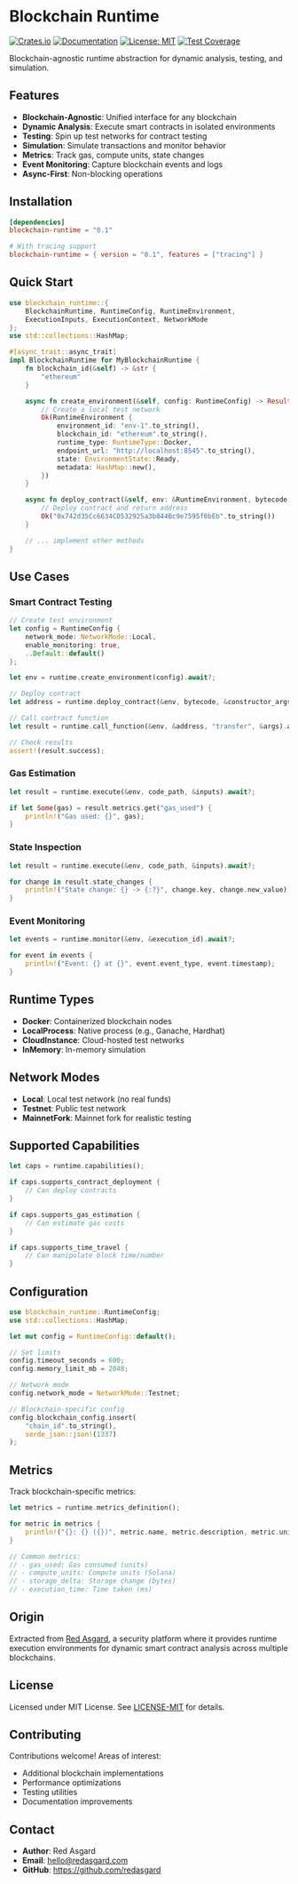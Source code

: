 # Blockchain Runtime

[![Crates.io](https://img.shields.io/crates/v/blockchain-runtime.svg)](https://crates.io/crates/blockchain-runtime)
[![Documentation](https://docs.rs/blockchain-runtime/badge.svg)](https://docs.rs/blockchain-runtime)
[![License: MIT](https://img.shields.io/badge/License-MIT-blue.svg)](LICENSE-MIT)
[![Test Coverage](https://img.shields.io/badge/coverage-95%25-brightgreen.svg)](https://github.com/redasgard/blockchain-runtime)

Blockchain-agnostic runtime abstraction for dynamic analysis, testing, and simulation.

## Features

- **Blockchain-Agnostic**: Unified interface for any blockchain
- **Dynamic Analysis**: Execute smart contracts in isolated environments
- **Testing**: Spin up test networks for contract testing
- **Simulation**: Simulate transactions and monitor behavior
- **Metrics**: Track gas, compute units, state changes
- **Event Monitoring**: Capture blockchain events and logs
- **Async-First**: Non-blocking operations

## Installation

```toml
[dependencies]
blockchain-runtime = "0.1"

# With tracing support
blockchain-runtime = { version = "0.1", features = ["tracing"] }
```

## Quick Start

```rust
use blockchain_runtime::{
    BlockchainRuntime, RuntimeConfig, RuntimeEnvironment,
    ExecutionInputs, ExecutionContext, NetworkMode
};
use std::collections::HashMap;

#[async_trait::async_trait]
impl BlockchainRuntime for MyBlockchainRuntime {
    fn blockchain_id(&self) -> &str {
        "ethereum"
    }

    async fn create_environment(&self, config: RuntimeConfig) -> Result<RuntimeEnvironment> {
        // Create a local test network
        Ok(RuntimeEnvironment {
            environment_id: "env-1".to_string(),
            blockchain_id: "ethereum".to_string(),
            runtime_type: RuntimeType::Docker,
            endpoint_url: "http://localhost:8545".to_string(),
            state: EnvironmentState::Ready,
            metadata: HashMap::new(),
        })
    }

    async fn deploy_contract(&self, env: &RuntimeEnvironment, bytecode: &[u8], args: &[u8]) -> Result<String> {
        // Deploy contract and return address
        Ok("0x742d35Cc6634C0532925a3b844Bc9e7595f0bEb".to_string())
    }

    // ... implement other methods
}
```

## Use Cases

### Smart Contract Testing

```rust
// Create test environment
let config = RuntimeConfig {
    network_mode: NetworkMode::Local,
    enable_monitoring: true,
    ..Default::default()
};

let env = runtime.create_environment(config).await?;

// Deploy contract
let address = runtime.deploy_contract(&env, bytecode, &constructor_args).await?;

// Call contract function
let result = runtime.call_function(&env, &address, "transfer", &args).await?;

// Check results
assert!(result.success);
```

### Gas Estimation

```rust
let result = runtime.execute(&env, code_path, &inputs).await?;

if let Some(gas) = result.metrics.get("gas_used") {
    println!("Gas used: {}", gas);
}
```

### State Inspection

```rust
let result = runtime.execute(&env, code_path, &inputs).await?;

for change in result.state_changes {
    println!("State change: {} -> {:?}", change.key, change.new_value);
}
```

### Event Monitoring

```rust
let events = runtime.monitor(&env, &execution_id).await?;

for event in events {
    println!("Event: {} at {}", event.event_type, event.timestamp);
}
```

## Runtime Types

- **Docker**: Containerized blockchain nodes
- **LocalProcess**: Native process (e.g., Ganache, Hardhat)
- **CloudInstance**: Cloud-hosted test networks
- **InMemory**: In-memory simulation

## Network Modes

- **Local**: Local test network (no real funds)
- **Testnet**: Public test network
- **MainnetFork**: Mainnet fork for realistic testing

## Supported Capabilities

```rust
let caps = runtime.capabilities();

if caps.supports_contract_deployment {
    // Can deploy contracts
}

if caps.supports_gas_estimation {
    // Can estimate gas costs
}

if caps.supports_time_travel {
    // Can manipulate block time/number
}
```

## Configuration

```rust
use blockchain_runtime::RuntimeConfig;
use std::collections::HashMap;

let mut config = RuntimeConfig::default();

// Set limits
config.timeout_seconds = 600;
config.memory_limit_mb = 2048;

// Network mode
config.network_mode = NetworkMode::Testnet;

// Blockchain-specific config
config.blockchain_config.insert(
    "chain_id".to_string(),
    serde_json::json!(1337)
);
```

## Metrics

Track blockchain-specific metrics:

```rust
let metrics = runtime.metrics_definition();

for metric in metrics {
    println!("{}: {} ({})", metric.name, metric.description, metric.unit);
}

// Common metrics:
// - gas_used: Gas consumed (units)
// - compute_units: Compute units (Solana)
// - storage_delta: Storage change (bytes)
// - execution_time: Time taken (ms)
```

## Origin

Extracted from [Red Asgard](https://github.com/redasgard), a security platform where it provides runtime execution environments for dynamic smart contract analysis across multiple blockchains.

## License

Licensed under MIT License. See [LICENSE-MIT](LICENSE-MIT) for details.

## Contributing

Contributions welcome! Areas of interest:
- Additional blockchain implementations
- Performance optimizations
- Testing utilities
- Documentation improvements

## Contact

- **Author**: Red Asgard
- **Email**: hello@redasgard.com
- **GitHub**: https://github.com/redasgard

